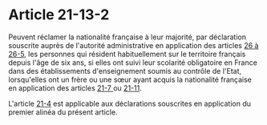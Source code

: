 # Article 21-13-2

<p>Peuvent réclamer la nationalité française à leur majorité, par déclaration souscrite auprès de l'autorité administrative en application des articles <a href='/affichCodeArticle.do?cidTexte=LEGITEXT000006070721&idArticle=LEGIARTI000032172321&dateTexte=&categorieLien=id' title='Code civil - art. 26 (VD)'>26 à 26-5</a>, les personnes qui résident habituellement sur le territoire français depuis l'âge de six ans, si elles ont suivi leur scolarité obligatoire en France dans des établissements d'enseignement soumis au contrôle de l'Etat, lorsqu'elles ont un frère ou une sœur ayant acquis la nationalité française en application des articles <a href='/code-civil/livre-ier-des-personnes/titre-ier-bis-de-la-nationalite-francaise/chapitre-iii-de-lacquisition-de-la-nationalite-francaise/section-1-des-modes-dacquisition-de-la-nationalite-francaise/paragraphe-3-acquisition-de-la-nationalite-francaise-a-raison-de-la-naissance-et-de-la-residence-en-france/21-7.md'>21-7 </a>ou <a href='/code-civil/livre-ier-des-personnes/titre-ier-bis-de-la-nationalite-francaise/chapitre-iii-de-lacquisition-de-la-nationalite-francaise/section-1-des-modes-dacquisition-de-la-nationalite-francaise/paragraphe-3-acquisition-de-la-nationalite-francaise-a-raison-de-la-naissance-et-de-la-residence-en-france/21-11.md'>21-11</a>.</p><p>L'article <a href='/code-civil/livre-ier-des-personnes/titre-ier-bis-de-la-nationalite-francaise/chapitre-iii-de-lacquisition-de-la-nationalite-francaise/section-1-des-modes-dacquisition-de-la-nationalite-francaise/paragraphe-2-acquisition-de-la-nationalite-francaise-a-raison-du-mariage/21-4.md'>21-4</a> est applicable aux déclarations souscrites en application du premier alinéa du présent article.</p>